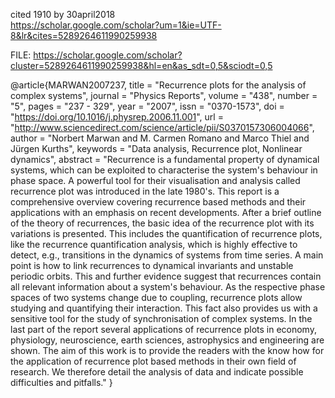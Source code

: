 
cited 1910 by 30april2018   
https://scholar.google.com/scholar?um=1&ie=UTF-8&lr&cites=5289264611990259938


FILE: https://scholar.google.com/scholar?cluster=5289264611990259938&hl=en&as_sdt=0,5&sciodt=0,5




@article{MARWAN2007237,
title = "Recurrence plots for the analysis of complex systems",
journal = "Physics Reports",
volume = "438",
number = "5",
pages = "237 - 329",
year = "2007",
issn = "0370-1573",
doi = "https://doi.org/10.1016/j.physrep.2006.11.001",
url = "http://www.sciencedirect.com/science/article/pii/S0370157306004066",
author = "Norbert Marwan and M. Carmen Romano and Marco Thiel and Jürgen Kurths",
keywords = "Data analysis, Recurrence plot, Nonlinear dynamics",
abstract = "Recurrence is a fundamental property of dynamical systems, which can be exploited to characterise the system's behaviour in phase space. A powerful tool for their visualisation and analysis called recurrence plot was introduced in the late 1980's. This report is a comprehensive overview covering recurrence based methods and their applications with an emphasis on recent developments. After a brief outline of the theory of recurrences, the basic idea of the recurrence plot with its variations is presented. This includes the quantification of recurrence plots, like the recurrence quantification analysis, which is highly effective to detect, e.g., transitions in the dynamics of systems from time series. A main point is how to link recurrences to dynamical invariants and unstable periodic orbits. This and further evidence suggest that recurrences contain all relevant information about a system's behaviour. As the respective phase spaces of two systems change due to coupling, recurrence plots allow studying and quantifying their interaction. This fact also provides us with a sensitive tool for the study of synchronisation of complex systems. In the last part of the report several applications of recurrence plots in economy, physiology, neuroscience, earth sciences, astrophysics and engineering are shown. The aim of this work is to provide the readers with the know how for the application of recurrence plot based methods in their own field of research. We therefore detail the analysis of data and indicate possible difficulties and pitfalls."
}
